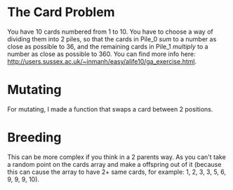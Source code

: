 # The Card Problem
You have 10 cards numbered from 1 to 10. You have to choose a way of dividing them into 2 piles, so that the cards in Pile_0 *sum* to a number as close as possible to 36, and the remaining cards in Pile_1 *multiply* to a number as close as possible to 360.
You can find more info here: http://users.sussex.ac.uk/~inmanh/easy/alife10/ga_exercise.html.

# Mutating
For mutating, I made a function that swaps a card between 2 positions.

# Breeding
This can be more complex if you think in a 2 parents way. As you can't take a random point on the cards array and make a offspring out of it (because this can cause the array to have 2+ same cards, for example: 1, 2, 3, 3, 5, 6, 9, 9, 9, 10).
